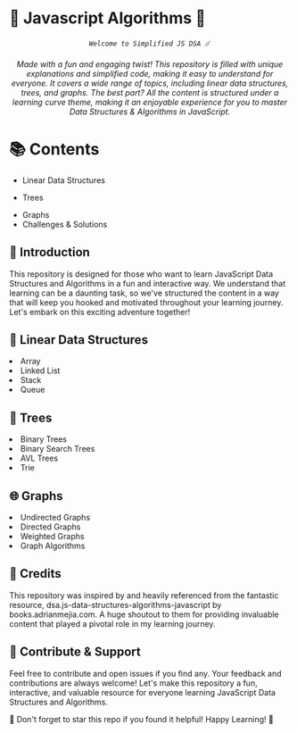 # 🚀 Javascript Algorithms 🚀

<h6 align="center">

`Welcome to Simplified JS DSA ☄️` <br><br>
Made with a fun and engaging twist! This repository is filled with unique explanations and simplified code, making it easy to understand for everyone. It covers a wide range of topics, including linear data structures, trees, and graphs. The best part? All the content is structured under a learning curve theme, making it an enjoyable experience for you to master Data Structures & Algorithms in JavaScript.

</h6>

# 📚 Contents

<ul>
<li>Linear Data Structures

</li>
<li>

Trees

</li>
<li>
Graphs

</li>
<li>Challenges & Solutions
</li></ul>

## 🎇 Introduction

This repository is designed for those who want to learn JavaScript Data Structures and Algorithms in a fun and interactive way. We understand that learning can be a daunting task, so we've structured the content in a way that will keep you hooked and motivated throughout your learning journey. Let's embark on this exciting adventure together!</div>

## 🚂 Linear Data Structures

<li>Array</li>
<li>Linked List</li>
<li>Stack</li>
<li>Queue</li>

## 🌳 Trees

<li>Binary Trees</li>
<li>Binary Search Trees</li>
<li>AVL Trees</li>
<li>Trie</li>

## 🌐 Graphs

<li>Undirected Graphs</li>
<li>Directed Graphs</li>
<li>Weighted Graphs</li>
<li>Graph Algorithms</li>

## 🙌 Credits

This repository was inspired by and heavily referenced from the fantastic resource, dsa.js-data-structures-algorithms-javascript by books.adrianmejia.com. A huge shoutout to them for providing invaluable content that played a pivotal role in my learning journey.

## 🤝 Contribute & Support

Feel free to contribute and open issues if you find any. Your feedback and contributions are always welcome! Let's make this repository a fun, interactive, and valuable resource for everyone learning JavaScript Data Structures and Algorithms.

🌟 Don't forget to star this repo if you found it helpful! Happy Learning! 🎉
